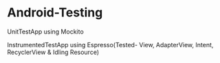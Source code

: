 # Android-Testing 

UnitTestApp using Mockito

InstrumentedTestApp using Espresso(Tested- View, AdapterView, Intent, RecyclerView & Idling Resource)  
